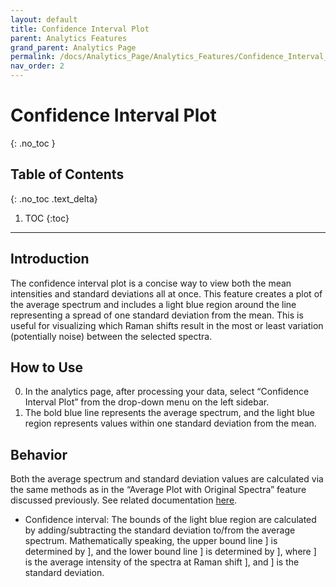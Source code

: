 ```yaml
---
layout: default
title: Confidence Interval Plot
parent: Analytics Features
grand_parent: Analytics Page
permalink: /docs/Analytics_Page/Analytics_Features/Confidence_Interval_Plot/
nav_order: 2
---
```


# Confidence Interval Plot
{: .no_toc }

## Table of Contents
{: .no_toc .text_delta}

1. TOC
{:toc}

---

## Introduction

The confidence interval plot is a concise way to view both the mean intensities and standard deviations all at once. This feature creates a plot of the average spectrum and includes a light blue region around the line representing a spread of one standard deviation from the mean. This is useful for visualizing which Raman shifts result in the most or least variation (potentially noise) between the selected spectra.

## How to Use

0. In the analytics page, after processing your data, select “Confidence Interval Plot” from the drop-down menu on the left sidebar.
1. The bold blue line represents the average spectrum, and the light blue region represents values within one standard deviation from the mean.

## Behavior

Both the average spectrum and standard deviation values are calculated via the same methods as in the “Average Plot with Original Spectra” feature discussed previously. See related documentation [here](https://fengboma.github.io/docs.spectraguru/docs/Analytics_Page/Average_Plot.md).

- Confidence interval: The bounds of the light blue region are calculated by adding/subtracting the standard deviation to/from the average spectrum. Mathematically speaking, the upper bound line ] is determined by ], and the lower bound line ] is determined by ], where ] is the average intensity of the spectra at Raman shift ], and ] is the standard deviation.